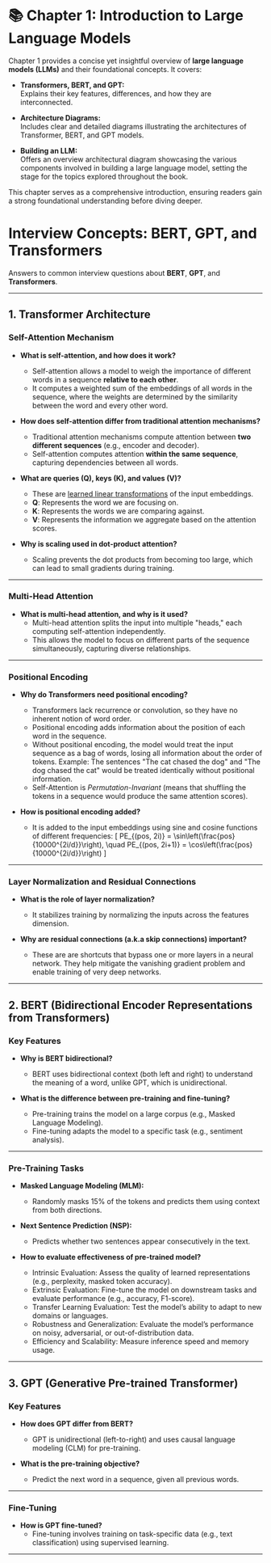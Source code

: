 # 📚 Chapter 1: Introduction to Large Language Models  

Chapter 1 provides a concise yet insightful overview of **large language models (LLMs)** and their foundational concepts. It covers:  

- **Transformers, BERT, and GPT:**  
  Explains their key features, differences, and how they are interconnected.  

- **Architecture Diagrams:**  
  Includes clear and detailed diagrams illustrating the architectures of Transformer, BERT, and GPT models.  

- **Building an LLM:**  
  Offers an overview architectural diagram showcasing the various components involved in building a large language model, setting the stage for the topics explored throughout the book.  

This chapter serves as a comprehensive introduction, ensuring readers gain a strong foundational understanding before diving deeper.  




# Interview Concepts: BERT, GPT, and Transformers

Answers to common interview questions about **BERT**, **GPT**, and **Transformers**. 

---

## 1. Transformer Architecture

### Self-Attention Mechanism
- **What is self-attention, and how does it work?**
  - Self-attention allows a model to weigh the importance of different words in a sequence **relative to each other**.
  - It computes a weighted sum of the embeddings of all words in the sequence, where the weights are determined by the similarity between the word and every other word.

- **How does self-attention differ from traditional attention mechanisms?**
  - Traditional attention mechanisms compute attention between **two different sequences** (e.g., encoder and decoder).
  - Self-attention computes attention **within the same sequence**, capturing dependencies between all words.

- **What are queries (Q), keys (K), and values (V)?**
  - These are <u>learned linear transformations</u> of the input embeddings.
  - **Q**: Represents the word we are focusing on.
  - **K**: Represents the words we are comparing against.
  - **V**: Represents the information we aggregate based on the attention scores.

- **Why is scaling used in dot-product attention?**
  - Scaling prevents the dot products from becoming too large, which can lead to small gradients during training.

---

### Multi-Head Attention
- **What is multi-head attention, and why is it used?**
  - Multi-head attention splits the input into multiple "heads," each computing self-attention independently.
  - This allows the model to focus on different parts of the sequence simultaneously, capturing diverse relationships.

---

### Positional Encoding
- **Why do Transformers need positional encoding?**
  - Transformers lack recurrence or convolution, so they have no inherent notion of word order.
  - Positional encoding adds information about the position of each word in the sequence.
  - Without positional encoding, the model would treat the input sequence as a bag of words, losing all information about the order of tokens. Example: The sentences "The cat chased the dog" and "The dog chased the cat" would be treated identically without positional information.
   - Self-Attention is *Permutation-Invariant* (means that shuffling the tokens in a sequence would produce the same attention scores).

- **How is positional encoding added?**
  - It is added to the input embeddings using sine and cosine functions of different frequencies:
    \[
    PE_{(pos, 2i)} = \sin\left(\frac{pos}{10000^{2i/d}}\right), \quad PE_{(pos, 2i+1)} = \cos\left(\frac{pos}{10000^{2i/d}}\right)
    \]

---

### Layer Normalization and Residual Connections
- **What is the role of layer normalization?**
  - It stabilizes training by normalizing the inputs across the features dimension.

- **Why are residual connections (a.k.a skip connections) important?**
  - These are are shortcuts that bypass one or more layers in a neural network. They help mitigate the vanishing gradient problem and enable training of very deep networks.

---

## 2. BERT (Bidirectional Encoder Representations from Transformers)

### Key Features
- **Why is BERT bidirectional?**
  - BERT uses bidirectional context (both left and right) to understand the meaning of a word, unlike GPT, which is unidirectional.

- **What is the difference between pre-training and fine-tuning?**
  - Pre-training trains the model on a large corpus (e.g., Masked Language Modeling).
  - Fine-tuning adapts the model to a specific task (e.g., sentiment analysis).

---

### Pre-Training Tasks
- **Masked Language Modeling (MLM):**
  - Randomly masks 15% of the tokens and predicts them using context from both directions.

- **Next Sentence Prediction (NSP):**
  - Predicts whether two sentences appear consecutively in the text.

- **How to evaluate effectiveness of pre-trained model?**
  - Intrinsic Evaluation: Assess the quality of learned representations (e.g., perplexity, masked token accuracy).
  - Extrinsic Evaluation: Fine-tune the model on downstream tasks and evaluate performance (e.g., accuracy, F1-score).
  - Transfer Learning Evaluation: Test the model’s ability to adapt to new domains or languages.
  - Robustness and Generalization: Evaluate the model’s performance on noisy, adversarial, or out-of-distribution data.
  - Efficiency and Scalability: Measure inference speed and memory usage.


---

## 3. GPT (Generative Pre-trained Transformer)

### Key Features
- **How does GPT differ from BERT?**
  - GPT is unidirectional (left-to-right) and uses causal language modeling (CLM) for pre-training.

- **What is the pre-training objective?**
  - Predict the next word in a sequence, given all previous words.

---

### Fine-Tuning
- **How is GPT fine-tuned?**
  - Fine-tuning involves training on task-specific data (e.g., text classification) using supervised learning.

---

